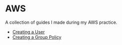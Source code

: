 # AWS
A collection of guides I made during my AWS practice.

- [Creating a User](https://link)
- [Creating a Group Policy](http://)
